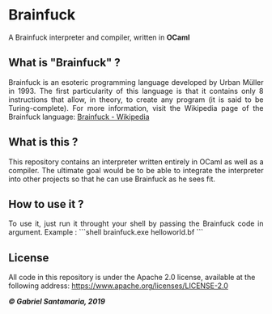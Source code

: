 # Brainfuck
A Brainfuck interpreter and compiler, written in **OCaml**

## What is "Brainfuck" ?
<p style="text-align: justify;">Brainfuck is an esoteric programming language developed by Urban Müller in 1993. The first particularity of this language is that it contains only 8 instructions that allow, in theory, to create any program (it is said to be Turing-complete). For more information, visit the Wikipedia page of the Brainfuck language: <a href="https://en.wikipedia.org/wiki/Brainfuck">Brainfuck - Wikipedia</a></p>

## What is this ?
<p style="text-align: justify;">This repository contains an interpreter written entirely in OCaml as well as a compiler. The ultimate goal would be to be able to integrate the interpreter into other projects so that he can use Brainfuck as he sees fit.</p>

## How to use it ?
<p style="text-align: justify;">To use it, just run it throught your shell by passing the Brainfuck code in argument. Example :
```shell
brainfuck.exe helloworld.bf
```
</p>

## License
All code in this repository is under the Apache 2.0 license, available at the following address: https://www.apache.org/licenses/LICENSE-2.0

_**&copy; Gabriel Santamaria, 2019**_
